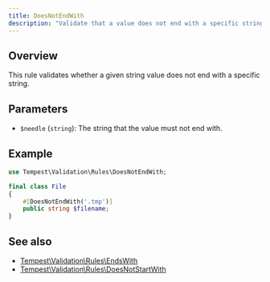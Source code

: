 ```yaml
---
title: DoesNotEndWith
description: "Validate that a value does not end with a specific string."
---
```


## Overview

This rule validates whether a given string value does not end with a specific string.

## Parameters

- `$needle` (`string`): The string that the value must not end with.

## Example

```php
use Tempest\Validation\Rules\DoesNotEndWith;

final class File
{
    #[DoesNotEndWith('.tmp')]
    public string $filename;
}
```

## See also

- [Tempest\Validation\Rules\EndsWith](15-ends-with.md)
- [Tempest\Validation\Rules\DoesNotStartWith](13-does-not-start-with.md)
